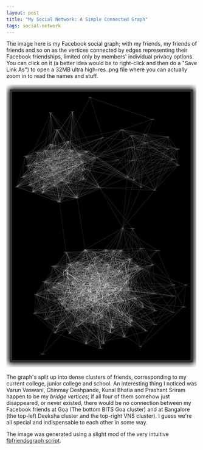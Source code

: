 ```yaml
--- 
layout: post
title: "My Social Network: A Simple Connected Graph"
tags: social-network 
---
```


The image here is my Facebook social graph; with my friends,
my friends of friends and so on as the vertices connected by edges representing their Facebook
friendships, limited only by members' individual privacy options. You can click on it
(a better idea would be to right-click and then do a "Save Link As") to open a 32MB ultra
high-res .png file where you can actually zoom in to read the names and stuff.

[![My Social Network](/images/social-network.jpg)][highres]

The graph's split up into dense clusters of friends, corresponding to my current college,
junior college and school. An interesting thing I noticed was Varun Vaswani, Chinmay Deshpande,
Kunal Bhatia and Prashant Sriram happen to be my *bridge vertices*; if all four of them somehow
just disappeared, or never existed, there would be no connection between my Facebook friends at
Goa (The bottom BITS Goa cluster) and at Bangalore (the top-left Deeksha cluster and the
top-right VNS cluster). I guess we're all special and indispensable to each other in some way.

The image was generated using a slight mod of the very intuitive
[fbfriendsgraph script][fbfriendsgraph].

[highres]: http://halfclosed.files.wordpress.com/2010/12/socialgraph.png
[fbfriendsgraph]: https://launchpad.net/fbfriendsgraph
